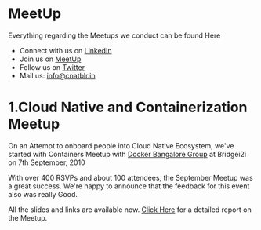 # MeetUp
Everything regarding the Meetups we conduct can be found Here

* Connect with us on [LinkedIn](https://www.linkedin.com/in/cnatblr/)
* Join us on [MeetUp](www.meetup.com/cnatblr)
* Follow us on [Twitter](ww.twitter.com/cnatblr)
* Mail us: info@cnatblr.in
# 1.Cloud Native and Containerization Meetup
On an Attempt to onboard people into Cloud Native Ecosystem, we've started with Containers Meetup with [Docker Bangalore Group](https://www.meetup.com/Docker-Bangalore/) at Bridgei2i on 7th September, 2010

With over 400 RSVPs and about 100 attendees, the September Meetup was a great success.
We're happy to announce that the feedback for this event also was really Good.

All the slides and links are available now. [Click Here](https://github.com/cnatblr/MeetUp/blob/master/7thSep19/7thSep.md) for a detailed report on the Meetup.
